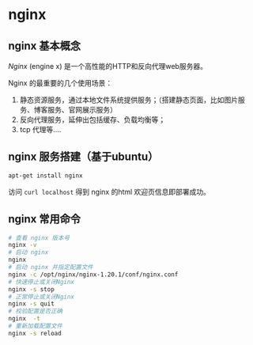 # nginx

## nginx 基本概念

*Nginx* (engine x) 是一个高性能的HTTP和反向代理web服务器。

Nginx 的最重要的几个使用场景：

1. 静态资源服务，通过本地文件系统提供服务；（搭建静态页面，比如图片服务、博客服务、官网展示服务）
2. 反向代理服务，延伸出包括缓存、负载均衡等；
3. tcp 代理等....



## nginx 服务搭建（基于ubuntu）

```sh
apt-get install nginx
```

访问 `curl localhost` 得到 nginx 的html 欢迎页信息即部署成功。


## nginx 常用命令

```sh
# 查看 nginx 版本号
nginx -v 
# 启动 nginx
nginx 
# 启动 nginx 并指定配置文件
nginx -c /opt/nginx/nginx-1.20.1/conf/nginx.conf
# 快速停止或关闭Nginx
nginx -s stop
# 正常停止或关闭Nginx
nginx -s quit
# 校验配置是否正确
nginx  -t
# 重新加载配置文件
nginx -s reload 

```








